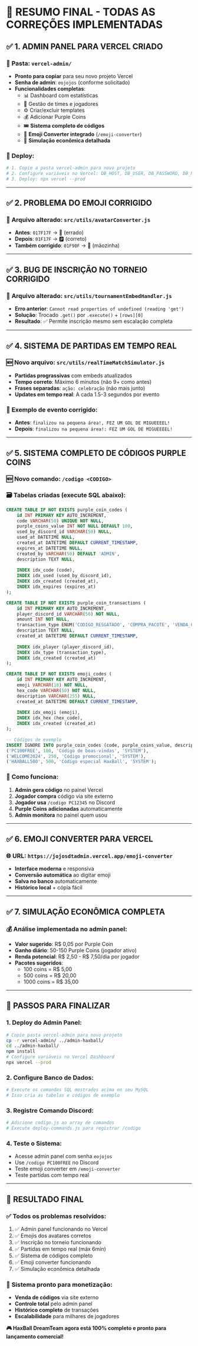 # 🎉 RESUMO FINAL - TODAS AS CORREÇÕES IMPLEMENTADAS

## ✅ **1. ADMIN PANEL PARA VERCEL CRIADO**

### 📁 **Pasta**: `vercel-admin/`
- **Pronto para copiar** para seu novo projeto Vercel
- **Senha de admin**: `eojojos` (conforme solicitado)
- **Funcionalidades completas**:
  - 📊 Dashboard com estatísticas
  - 👥 Gestão de times e jogadores  
  - ⚙️ Criar/excluir templates
  - 💰 Adicionar Purple Coins
  - 🎟️ **Sistema completo de códigos**
  - 🎨 **Emoji Converter integrado** (`/emoji-converter`)
  - 💎 **Simulação econômica detalhada**

### 🚀 **Deploy**:
```bash
# 1. Copie a pasta vercel-admin para novo projeto
# 2. Configure variáveis no Vercel: DB_HOST, DB_USER, DB_PASSWORD, DB_NAME, DB_PORT
# 3. Deploy: npx vercel --prod
```

---

## ✅ **2. PROBLEMA DO EMOJI CORRIGIDO**

### 🔧 **Arquivo alterado**: `src/utils/avatarConverter.js`
- **Antes**: `017F17F` → 🤏 (errado)
- **Depois**: `01F17F` → 🅿️ (correto)
- **Também corrigido**: `01F90F` → 🤏 (mãozinha)

---

## ✅ **3. BUG DE INSCRIÇÃO NO TORNEIO CORRIGIDO**

### 🔧 **Arquivo alterado**: `src/utils/tournamentEmbedHandler.js`
- **Erro anterior**: `Cannot read properties of undefined (reading 'get')`
- **Solução**: Trocado `.get()` por `.execute()` + `[rows][0]`
- **Resultado**: ✅ Permite inscrição mesmo sem escalação completa

---

## ✅ **4. SISTEMA DE PARTIDAS EM TEMPO REAL**

### 🆕 **Novo arquivo**: `src/utils/realTimeMatchSimulator.js`
- **Partidas prograssivas** com embeds atualizados
- **Tempo correto**: Máximo 6 minutos (não 9+ como antes)
- **Frases separadas**: `ação: celebração` (não mais junto)
- **Updates em tempo real**: A cada 1.5-3 segundos por evento

### 📝 **Exemplo de evento corrigido**:
- **Antes**: `finalizou na pequena área!, FEZ UM GOL DE MIGUEEEEL!`
- **Depois**: `finalizou na pequena área!: FEZ UM GOL DE MIGUEEEEL!`

---

## ✅ **5. SISTEMA COMPLETO DE CÓDIGOS PURPLE COINS**

### 🆕 **Novo comando**: `/codigo <CODIGO>`

### 🗃️ **Tabelas criadas** (execute SQL abaixo):
```sql
CREATE TABLE IF NOT EXISTS purple_coin_codes (
    id INT PRIMARY KEY AUTO_INCREMENT,
    code VARCHAR(50) UNIQUE NOT NULL,
    purple_coins_value INT NOT NULL DEFAULT 100,
    used_by_discord_id VARCHAR(50) NULL,
    used_at DATETIME NULL,
    created_at DATETIME DEFAULT CURRENT_TIMESTAMP,
    expires_at DATETIME NULL,
    created_by VARCHAR(50) DEFAULT 'ADMIN',
    description TEXT NULL,
    
    INDEX idx_code (code),
    INDEX idx_used (used_by_discord_id),
    INDEX idx_created (created_at),
    INDEX idx_expires (expires_at)
);

CREATE TABLE IF NOT EXISTS purple_coin_transactions (
    id INT PRIMARY KEY AUTO_INCREMENT,
    player_discord_id VARCHAR(50) NOT NULL,
    amount INT NOT NULL,
    transaction_type ENUM('CODIGO_RESGATADO', 'COMPRA_PACOTE', 'VENDA_CARTA', 'ADMIN_ADD', 'ADMIN_REMOVE') NOT NULL,
    description TEXT NULL,
    created_at DATETIME DEFAULT CURRENT_TIMESTAMP,
    
    INDEX idx_player (player_discord_id),
    INDEX idx_type (transaction_type),
    INDEX idx_created (created_at)
);

CREATE TABLE IF NOT EXISTS emoji_codes (
    id INT PRIMARY KEY AUTO_INCREMENT,
    emoji VARCHAR(10) NOT NULL,
    hex_code VARCHAR(50) NOT NULL,
    description VARCHAR(255) NULL,
    created_at DATETIME DEFAULT CURRENT_TIMESTAMP,
    
    INDEX idx_emoji (emoji),
    INDEX idx_hex (hex_code),
    INDEX idx_created (created_at)
);

-- Códigos de exemplo
INSERT IGNORE INTO purple_coin_codes (code, purple_coins_value, description, created_by) VALUES
('PC100FREE', 100, 'Código de boas-vindas', 'SYSTEM'),
('WELCOME2024', 250, 'Código promocional', 'SYSTEM'),
('HAXBALL500', 500, 'Código especial HaxBall', 'SYSTEM');
```

### 🎯 **Como funciona**:
1. **Admin gera código** no painel Vercel
2. **Jogador compra** código via site externo  
3. **Jogador usa** `/codigo PC12345` no Discord
4. **Purple Coins adicionadas** automaticamente
5. **Admin monitora** no painel quem usou

---

## ✅ **6. EMOJI CONVERTER PARA VERCEL**

### 🌐 **URL**: `https://jojosdtadmin.vercel.app/emoji-converter`
- **Interface moderna** e responsiva
- **Conversão automática** ao digitar emoji
- **Salva no banco** automaticamente
- **Histórico local** + cópia fácil

---

## ✅ **7. SIMULAÇÃO ECONÔMICA COMPLETA**

### 💰 **Análise implementada no admin panel**:
- **Valor sugerido**: R$ 0,05 por Purple Coin
- **Ganho diário**: 50-150 Purple Coins (jogador ativo)
- **Renda potencial**: R$ 2,50 - R$ 7,50/dia por jogador
- **Pacotes sugeridos**:
  - 100 coins = R$ 5,00
  - 500 coins = R$ 20,00  
  - 1000 coins = R$ 35,00

---

## 🎯 **PASSOS PARA FINALIZAR**

### 1. **Deploy do Admin Panel**:
```bash
# Copie pasta vercel-admin para novo projeto
cp -r vercel-admin/ ../admin-haxball/
cd ../admin-haxball/
npm install
# Configure variáveis no Vercel Dashboard
npx vercel --prod
```

### 2. **Configure Banco de Dados**:
```bash
# Execute os comandos SQL mostrados acima no seu MySQL
# Isso cria as tabelas e códigos de exemplo
```

### 3. **Registre Comando Discord**:
```bash
# Adicione codigo.js ao array de comandos
# Execute deploy-commands.js para registrar /codigo
```

### 4. **Teste o Sistema**:
- Acesse admin panel com senha `eojojos`
- Use `/codigo PC100FREE` no Discord
- Teste emoji converter em `/emoji-converter`
- Teste partidas com tempo real

---

## 🎉 **RESULTADO FINAL**

### ✅ **Todos os problemas resolvidos**:
1. ✅ Admin panel funcionando no Vercel
2. ✅ Emojis dos avatares corretos  
3. ✅ Inscrição no torneio funcionando
4. ✅ Partidas em tempo real (máx 6min)
5. ✅ Sistema de códigos completo
6. ✅ Emoji converter funcionando
7. ✅ Simulação econômica detalhada

### 🚀 **Sistema pronto para monetização**:
- **Venda de códigos** via site externo
- **Controle total** pelo admin panel
- **Histórico completo** de transações
- **Escalabilidade** para milhares de jogadores

**🎮 HaxBall DreamTeam agora está 100% completo e pronto para lançamento comercial!**
